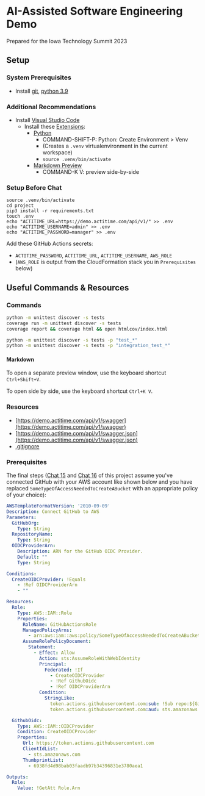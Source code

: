 # AI-Assisted Software Engineering Demo

Prepared for the Iowa Technology Summit 2023

## Setup

### System Prerequisites

* Install [git](https://git-scm.com/downloads), [python 3.9](https://www.python.org/downloads/)

### Additional Recommendations

* Install [Visual Studio Code](https://code.visualstudio.com/download)
  * Install these [Extensions](https://marketplace.visualstudio.com/VSCode): 
    * [Python](https://marketplace.visualstudio.com/items?itemName=ms-python.python)
      * COMMAND-SHIFT-P: Python: Create Environment > Venv 
      * (Creates a `.venv` virtualenvironment in the current workspace)
      * `source .venv/bin/activate` 
    * [Markdown Preview](https://marketplace.visualstudio.com/items?itemName=bierner.markdown-preview-github-styles)
      * COMMAND-K V: preview side-by-side

### Setup Before Chat

```
source .venv/bin/activate
cd project
pip3 install -r requirements.txt
touch .env
echo "ACTITIME_URL=https://demo.actitime.com/api/v1/" >> .env
echo "ACTITIME_USERNAME=admin" >> .env
echo "ACTITIME_PASSWORD=manager" >> .env
```

Add these GitHub Actions secrets:
* `ACTITIME_PASSWORD`, `ACTITIME_URL`, `ACTITIME_USERNAME`, `AWS_ROLE`
* (`AWS_ROLE` is output from the CloudFormation stack you in `Prerequisites` below)



## Useful Commands & Resources

### Commands

```bash
python -m unittest discover -s tests
coverage run -m unittest discover -s tests
coverage report && coverage html && open htmlcov/index.html

python -m unittest discover -s tests -p "test_*"
python -m unittest discover -s tests -p "integration_test_*"
```
#### Markdown

To open a separate preview window, use the keyboard shortcut `Ctrl+Shift+V`.

To open side by side, use the keyboard shortcut `Ctrl+K V`.



### Resources

* [https://demo.actitime.com/api/v1/swagger](https://demo.actitime.com/api/v1/swagger)
* [https://demo.actitime.com/api/v1/swagger.json](https://demo.actitime.com/api/v1/swagger.json)
* [.gitignore](https://raw.githubusercontent.com/github/gitignore/main/Python.gitignore)

### Prerequisites

The final steps ([Chat 15](chat/15.md) and [Chat 16](chat/16.md) of this project assume you've connected GitHub with your AWS account like shown below and you have replaced `SomeTypeOfAccessNeededToCreateABucket` with an appropriate policy of your choice): 

```yaml
AWSTemplateFormatVersion: '2010-09-09'
Description: Connect GitHub to AWS
Parameters:
  GitHubOrg:
    Type: String
  RepositoryName:
    Type: String
  OIDCProviderArn:
    Description: ARN for the GitHub OIDC Provider.
    Default: ""
    Type: String

Conditions:
  CreateOIDCProvider: !Equals 
    - !Ref OIDCProviderArn
    - ""

Resources:
  Role:
    Type: AWS::IAM::Role
    Properties:
      RoleName: GitHubActionsRole
      ManagedPolicyArns:
        - arn:aws:iam::aws:policy/SomeTypeOfAccessNeededToCreateABucket
      AssumeRolePolicyDocument:
        Statement:
          - Effect: Allow
            Action: sts:AssumeRoleWithWebIdentity
            Principal:
              Federated: !If 
                - CreateOIDCProvider
                - !Ref GithubOidc
                - !Ref OIDCProviderArn
            Condition:
              StringLike:
                token.actions.githubusercontent.com:sub: !Sub repo:${GitHubOrg}/iowa-technology-summit-2023:*
                token.actions.githubusercontent.com:aud: sts.amazonaws.com

  GithubOidc:
    Type: AWS::IAM::OIDCProvider
    Condition: CreateOIDCProvider
    Properties:
      Url: https://token.actions.githubusercontent.com
      ClientIdList: 
        - sts.amazonaws.com
      ThumbprintList:
        - 6938fd4d98bab03faadb97b34396831e3780aea1

Outputs:
  Role:
    Value: !GetAtt Role.Arn 
```
